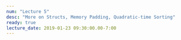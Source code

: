 ```yaml
---
num: "Lecture 5"
desc: "More on Structs, Memory Padding, Quadratic-time Sorting"
ready: true
lecture_date: 2019-01-23 09:30:00.00-7:00
---
```


